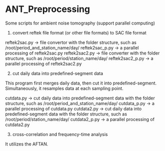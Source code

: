 # ANT_Preprocessing
Some scripts for ambient noise tomography (support parallel computing)

1. convert reftek file format (or other file formats) to SAC file format

reftek2sac.py    -> file convertor with the folder structure, such as /root/period_and_station_name/day/
reftek2sac_p.py  -> a parallel processing of reftek2sac.py
reftek2sac2.py   -> file converter with the folder structure, such as /root/period/station_name/day/
reftek2sac2_p.py -> a parallel processing of reftek2sac2.py

2. cut daily data into predefined-segment data

This program first merges daily data, then cut it into predefined-segment. Simultaneously, it resamples data at each sampling point.

cutdata.py       -> cut daily data into predefined-segment data with the folder structure, such as /root/period_and_station_name/day/
cutdata_p.py     -> a parallel processing of cutdata.py
cutdata2.py      -> cut daily data into predefined-segment data with the folder structure, such as /root/period/station_name/day/
cutdata2_p.py    -> a parallel processing of cutdata2.py

3. cross-correlation and frequency-time analysis

It utilizes the AFTAN.
